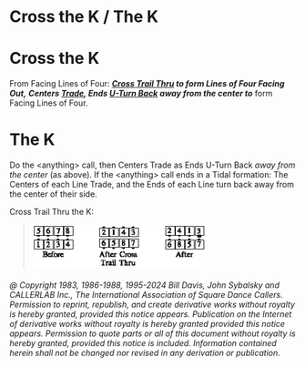 
# Cross the K / The K

# Cross the K

From Facing Lines of Four:
***[Cross Trail Thru](../a1/cross_trail_thru.md) to form Lines of Four Facing Out,***
***Centers [Trade](../b2/trade.md), Ends [U-Turn Back](../b1/turn_back.md)
*away from the center* to*** form Facing Lines of Four.

# The K

Do the \<anything> call, then
Centers Trade as Ends U-Turn Back
*away from the center* (as above).
If the \<anything> call ends in a Tidal formation: The Centers of
each Line Trade, and the Ends of each Line turn back away from the center of
their side.

Cross Trail Thru the K:

>
> ![alt](anything_the_k.png)
>

###### @ Copyright 1983, 1986-1988, 1995-2024 Bill Davis, John Sybalsky and CALLERLAB Inc., The International Association of Square Dance Callers. Permission to reprint, republish, and create derivative works without royalty is hereby granted, provided this notice appears. Publication on the Internet of derivative works without royalty is hereby granted provided this notice appears. Permission to quote parts or all of this document without royalty is hereby granted, provided this notice is included. Information contained herein shall not be changed nor revised in any derivation or publication.

<!-- Parts
CrosstheK1
CrosstheK2
-->